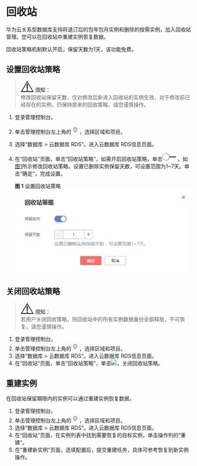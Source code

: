 # 回收站<a name="rds_sqlserver_recycle"></a>

华为云关系型数据库支持将退订后的包年包月实例和删除的按需实例，加入回收站管理。您可以在回收站中重建实例恢复数据。

回收站策略机制默认开启，保留天数为1天，该功能免费。

## 设置回收站策略<a name="rds_mysql_recycle_section156761031105110"></a>

>![](public_sys-resources/icon-notice.gif) **须知：**   
>修改回收站保留天数，仅对修改后新进入回收站的实例生效，对于修改前已经存在的实例，仍保持原来的回收策略，请您谨慎操作。  

1.  登录管理控制台。
2.  单击管理控制台左上角的![](figures/Region灰色图标.png)，选择区域和项目。
3.  选择“数据库  \>  云数据库 RDS“。进入云数据库 RDS信息页面。
4.  在“回收站”页面，单击“回收站策略”，如需开启回收站策略，单击![](figures/off-(2).png)。如[图1](#rds_mysql_recycle_fig116532320123)所示修改回收站策略。设置已删除实例保留天数，可设置范围为1\~7天。单击“确定“，完成设置。

    **图 1**  设置回收站策略<a name="rds_mysql_recycle_fig116532320123"></a>  
    ![](figures/设置回收站策略.png "设置回收站策略")


## 关闭回收站策略<a name="rds_mysql_recycle_section2014719552564"></a>

>![](public_sys-resources/icon-notice.gif) **须知：**   
>若用户关闭回收策略，则回收站中的所有实例数据备份全部释放，不可恢复，请您谨慎操作。  

1.  登录管理控制台。
2.  单击管理控制台左上角的![](figures/Region灰色图标.png)，选择区域和项目。
3.  选择“数据库  \>  云数据库 RDS“。进入云数据库 RDS信息页面。
4.  在“回收站”页面，单击“回收站策略”，单击![](figures/开启按钮-8.png)，关闭回收站策略。

## 重建实例<a name="rds_mysql_recycle_section28825535526"></a>

在回收站保留期限内的实例可以通过重建实例恢复数据。

1.  登录管理控制台。
2.  单击管理控制台左上角的![](figures/Region灰色图标.png)，选择区域和项目。
3.  选择“数据库  \>  云数据库 RDS“。进入云数据库 RDS信息页面。
4.  在“回收站”页面，在实例列表中找到需要恢复的目标实例，单击操作列的“重建“。
5.  在“重建新实例“页面，选填配置后，提交重建任务，具体可参考恢复到新实例操作。

